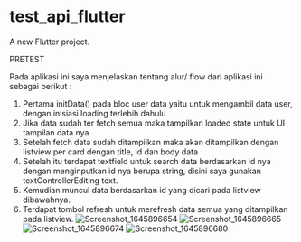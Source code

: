 # test_api_flutter

A new Flutter project.

PRETEST 

Pada aplikasi ini saya menjelaskan tentang alur/ flow dari aplikasi ini sebagai berikut :
1. Pertama initData() pada bloc user data yaitu untuk mengambil data user, dengan inisiasi loading terlebih dahulu
2. Jika data sudah ter fetch semua maka tampilkan loaded state untuk UI tampilan data nya
3. Setelah fetch data sudah ditampilkan maka akan ditampilkan dengan listview per card dengan title, id dan body data
4. Setelah itu terdapat textfield untuk search data berdasarkan id nya dengan menginputkan id nya berupa string, disini saya gunakan textControllerEditing text.
5. Kemudian muncul data berdasarkan id yang dicari pada listview dibawahnya.
6. Terdapat tombol refresh untuk merefresh data semua yang ditampilkan pada listview.
![Screenshot_1645896654](https://user-images.githubusercontent.com/33771451/155853431-1ca44600-96c8-495e-bff6-0ef39f951477.png)
![Screenshot_1645896665](https://user-images.githubusercontent.com/33771451/155853434-5f2c4e93-89c4-4e1f-b9a0-c90b10c0999b.png)
![Screenshot_1645896674](https://user-images.githubusercontent.com/33771451/155853436-f2d9082d-256e-4558-b278-834b99a256ae.png)
![Screenshot_1645896680](https://user-images.githubusercontent.com/33771451/155853439-d52cf811-91e9-4e11-a45c-82ba255efe46.png)
